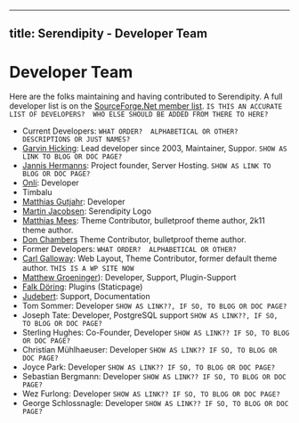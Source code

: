 
---
title: Serendipity - Developer Team
---

# Developer Team

Here are the folks maintaining and having contributed to Serendipity. A full developer list is on the [SourceForge.Net member list](http://sourceforge.net/project/memberlist.php?group_id=75065). `IS THIS AN ACCURATE LIST OF DEVELOPERS?  WHO ELSE SHOULD BE ADDED FROM THERE TO HERE? `

* Current Developers: `WHAT ORDER?  ALPHABETICAL OR OTHER?  DESCRIPTIONS OR JUST NAMES?`
 * [Garvin Hicking](): Lead developer since 2003, Maintainer, Suppor.  `SHOW AS LINK TO BLOG OR DOC PAGE?`
 * [Jannis Hermanns](): Project founder, Server Hosting.  `SHOW AS LINK TO BLOG OR DOC PAGE?`
 * [Onli](http://www.onli-blogging.de): Developer
 * Timbalu
 * [Matthias Gutjahr](http://www.numblog.de/): Developer
 * [Martin Jacobsen](http://www.martinjacobsen.no/): Serendipity Logo
 * [Matthias Mees](http://yellowled.de/): Theme Contributor, bulletproof theme author, 2k11 theme author.
 * [Don Chambers](http://www.optional-necessity.com/) Theme Contributor, bulletproof theme author.
* Former Developers: `WHAT ORDER?  ALPHABETICAL OR OTHER?`
 * [Carl Galloway](http://www.carlgalloway.com/): Web Layout, Theme Contributor, former default theme author. `THIS IS A WP SITE NOW`
 * [Matthew Groeninger](http://www.theledge.net/)): Developer, Support, Plugin-Support
 * [Falk Döring](http://www.fadoe.de/blog/): Plugins (Staticpage)
 * [Judebert](http://judebert.com/): Support, Documentation
 * Tom Sommer: Developer  `SHOW AS LINK??, IF SO, TO BLOG OR DOC PAGE?`
 * Joseph Tate: Developer, PostgreSQL support  `SHOW AS LINK??, IF SO, TO BLOG OR DOC PAGE?` 
 * Sterling Hughes: Co-Founder, Developer  `SHOW AS LINK?? IF SO, TO BLOG OR DOC PAGE?`
 * Christian Mühlhaeuser: Developer  `SHOW AS LINK?? IF SO, TO BLOG OR DOC PAGE?`
 * Joyce Park: Developer  `SHOW AS LINK?? IF SO, TO BLOG OR DOC PAGE?`
 * Sebastian Bergmann: Developer  `SHOW AS LINK?? IF SO, TO BLOG OR DOC PAGE?`
 * Wez Furlong: Developer  `SHOW AS LINK?? IF SO, TO BLOG OR DOC PAGE?`
 * George Schlossnagle: Developer  `SHOW AS LINK?? IF SO, TO BLOG OR DOC PAGE?`